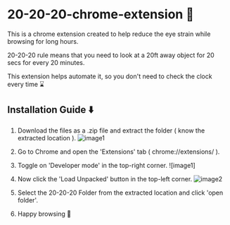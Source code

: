 # 20-20-20-chrome-extension &#128064; 
This is a chrome extension created to help reduce the eye strain while browsing for long hours. 

20-20-20 rule means that you need to look at a 20ft  away object for 20 secs for every 20 minutes. 

This extension helps automate it, so you don't need to check the clock every time &#8987; 

## Installation Guide ⬇️

1) Download the files as a .zip file and extract the folder ( know the extracted location ).
 ![image1](https://github.com/silent-eyes18/20-20-20-chrome-extension/blob/main/Readme%20imgs/Capture.PNG)
 
2) Go to Chrome and open the 'Extensions' tab ( chrome://extensions/ ).
3) Toggle on 'Developer mode' in the top-right corner.
 ![image1]
4) Now click the 'Load Unpacked' button in the top-left corner.
  ![image2](https://github.com/silent-eyes18/20-20-20-chrome-extension/blob/main/Readme%20imgs/Capture1.PNG)

5) Select the 20-20-20 Folder from the extracted location and click 'open folder'.
6) Happy browsing  &#127881;
